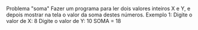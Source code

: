 Problema "soma" 
Fazer um programa para ler dois valores inteiros X e Y, e depois mostrar na tela o valor da soma destes 
números. 
Exemplo 1: 
Digite o valor de X: 8
Digite o valor de Y: 10
SOMA = 18 
